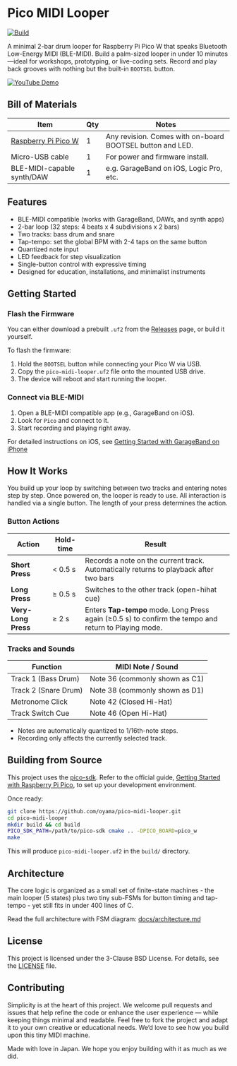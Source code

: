 # Pico MIDI Looper

[![Build](https://github.com/oyama/pico-midi-looper/actions/workflows/build-firmware.yml/badge.svg)](https://github.com/oyama/pico-midi-looper/actions)

A minimal 2-bar drum looper for Raspberry Pi Pico W that speaks Bluetooth Low-Energy MIDI (BLE-MIDI).
Build a palm-sized looper in under 10 minutes —ideal for workshops, prototyping, or live-coding sets.
Record and play back grooves with nothing but the built-in `BOOTSEL` button.

[![YouTube Demo](https://img.youtube.com/vi/biRl0yx8jz4/0.jpg)](https://www.youtube.com/watch?v=biRl0yx8jz4)

## Bill of Materials

| Item                       | Qty | Notes                                                     |
|----------------------------|-----|-----------------------------------------------------------|
| [Raspberry Pi Pico W](https://www.raspberrypi.com/products/raspberry-pi-pico/)        | 1   | Any revision. Comes with on-board BOOTSEL button and LED. |
| Micro-USB cable            | 1   | For power and firmware install.                           |
| BLE-MIDI-capable synth/DAW | 1   | e.g. GarageBand on iOS, Logic Pro, etc.                   |

## Features

- BLE-MIDI compatible (works with GarageBand, DAWs, and synth apps)
- 2-bar loop (32 steps: 4 beats x 4 subdivisions x 2 bars)
- Two tracks: bass drum and snare
- Tap-tempo: set the global BPM with 2-4 taps on the same button
- Quantized note input
- LED feedback for step visualization
- Single-button control with expressive timing
- Designed for education, installations, and minimalist instruments

## Getting Started

### Flash the Firmware

You can either download a prebuilt `.uf2` from the [Releases](https://github.com/oyama/pico-midi-looper/releases/latest) page, or build it yourself.

To flash the firmware:

1. Hold the `BOOTSEL` button while connecting your Pico W via USB.
2. Copy the `pico-midi-looper.uf2` file onto the mounted USB drive.
3. The device will reboot and start running the looper.

### Connect via BLE-MIDI

1. Open a BLE-MIDI compatible app (e.g., GarageBand on iOS).
2. Look for `Pico` and connect to it.
3. Start recording and playing right away.

For detailed instructions on iOS, see
[Getting Started with GarageBand on iPhone](docs/getting-started-with-garageband.md)

## How It Works

You build up your loop by switching between two tracks and entering notes step by step.
Once powered on, the looper is ready to use.
All interaction is handled via a single button. The length of your press determines the action.

### Button Actions

| Action                 | Hold-time |  Result                                                                               |
|------------------------|-----------|---------------------------------------------------------------------------------------|
| **Short Press**        | < 0.5 s   | Records a note on the current track. Automatically returns to playback after two bars |
| **Long Press**         | ≥ 0.5 s  | Switches to the other track (open-hihat cue)                                          |
| **Very-Long Press**    | ≥ 2 s    | Enters **Tap-tempo** mode. Long Press again (≥0.5 s) to confirm the tempo and return to Playing mode.|

### Tracks and Sounds

| Function            | MIDI Note / Sound              |
|---------------------|--------------------------------|
| Track 1 (Bass Drum) | Note 36 (commonly shown as C1) |
| Track 2 (Snare Drum)| Note 38 (commonly shown as D1) |
| Metronome Click     | Note 42 (Closed Hi-Hat)        |
| Track Switch Cue    | Note 46 (Open Hi-Hat)          |

- Notes are automatically quantized to 1/16th-note steps.
- Recording only affects the currently selected track.

## Building from Source

This project uses the [pico-sdk](https://github.com/raspberrypi/pico-sdk).
Refer to the official guide, [Getting Started with Raspberry Pi Pico](https://datasheets.raspberrypi.com/pico/getting-started-with-pico.pdf), to set up your development environment.

Once ready:

```bash
git clone https://github.com/oyama/pico-midi-looper.git
cd pico-midi-looper
mkdir build && cd build
PICO_SDK_PATH=/path/to/pico-sdk cmake .. -DPICO_BOARD=pico_w
make
```
This will produce `pico-midi-looper.uf2` in the `build/` directory.

## Architecture

The core logic is organized as a small set of finite-state machines - the main looper (5 states) plus two tiny sub-FSMs for button timing and tap-tempo - yet still fits in under 400 lines of C.

Read the full architecture with FSM diagram:
[docs/architecture.md](docs/architecture.md)

## License

This project is licensed under the 3-Clause BSD License. For details, see the [LICENSE](LICENSE.md) file.

## Contributing

Simplicity is at the heart of this project.
We welcome pull requests and issues that help refine the code or enhance the user experience — while keeping things minimal and readable.
Feel free to fork the project and adapt it to your own creative or educational needs.
We’d love to see how you build upon this tiny MIDI machine.

Made with love in Japan.
We hope you enjoy building with it as much as we did.

